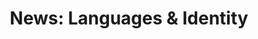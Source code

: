 ---
title: "News: Languages & Identity"
layout: revealjs-mini-thesis
paragraph:
- What makes someone an American? What makes someone part of a country?
- The Pew Research Center is a group that gathers information. 
- Recently, it asked people in 14 different countries what they thought made someone part of their nation.
- Is it where they are born? Is it what religion they practice? Is it the language they speak?
- Some answers were surprising.
- Everywhere, many people thought it was important to speak the same language.
---